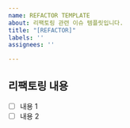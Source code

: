 ```yaml
---
name: REFACTOR TEMPLATE
about: 리팩토링 관련 이슈 템플릿입니다.
title: "[REFACTOR]"
labels: ''
assignees: ''

---
```


## 리팩토링 내용
- [ ] 내용 1
- [ ] 내용 2
